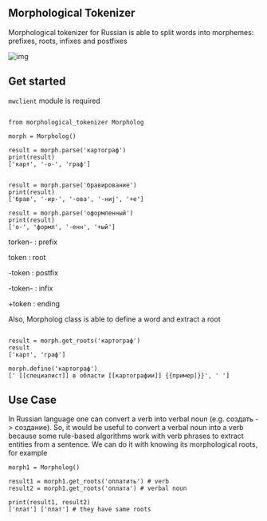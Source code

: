 ## Morphological Tokenizer

Morphological tokenizer for Russian is able to split words into morphemes: prefixes, roots, infixes and postfixes 

![img](https://sun4-16.userapi.com/NGih2EKrWiPGqxnM2UvrBHrqgK2RcifpL_ADxw/GsPww6CXevs.jpg)

## Get started

``` mwclient ``` module is required 


```

from morphological_tokenizer Morpholog

morph = Morpholog()

result = morph.parse('картограф')
print(result)
['карт', '-о-', 'граф']


result = morph.parse('бравирование')
print(result)
['брав', '-ир-', '-ова', '-ниj', '+е']

result = morph.parse('оформленный')
print(result)
['о-', 'формл', '-енн', '+ый']

```

torken- : prefix

token : root

-token : postfix

-token- : infix

+token : ending

Also, Morpholog class is able to define a word and extract a root

```

result = morph.get_roots('картограф')
result
['карт', 'граф']

morph.define('картограф')
[' [[специалист]] в области [[картографии]] {{пример|}}', ' ']

```

## Use Case

In Russian language one can convert a verb into verbal noun (e.g. создать -> создание). So, it would be useful to 
convert a verbal noun into a verb because some rule-based algorithms work with verb phrases to extract entities from 
a sentence. We can do it with knowing its morphological roots, for example

```
morph1 = Morpholog()

result1 = morph1.get_roots('оплатить') # verb
result2 = morph1.get_roots('оплата') # verbal noun

print(result1, result2)
['плат'] ['плат'] # they have same roots

```
